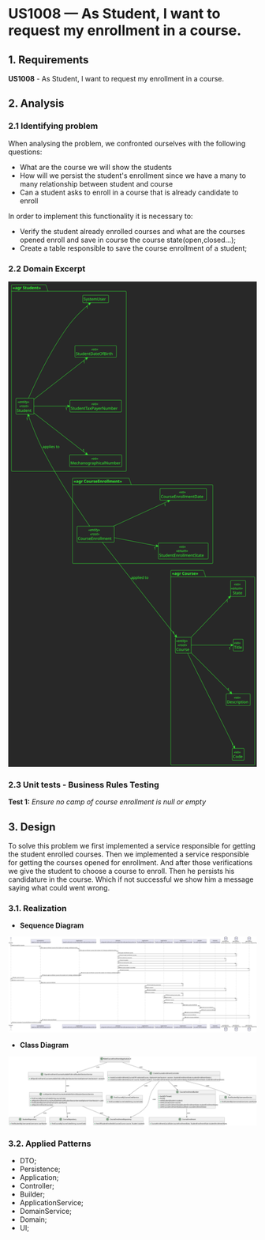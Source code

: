 # US1008 —  As Student, I want to request my enrollment in a course.

## 1. Requirements

**US1008** - As Student, I want to request my enrollment in a course.

## 2. Analysis

### 2.1 Identifying problem

When analysing the problem, we confronted ourselves with the following questions:
* What are the course we will show the students 
* How will we persist the student's enrollment since we have a many to many relationship between student and course
* Can a student asks to enroll in a course that is already candidate to enroll
                                                                       
In order to implement this functionality it is necessary to:
* Verify the student already enrolled courses and what are the courses opened enroll and save in course the course state(open,closed...);
* Create a table responsible to save the course enrollment of a student;
### 2.2 Domain Excerpt
![excerpt diagram](domain_excerpt_1008.svg "domain_excerpt_1008.svg")

### 2.3 Unit tests - Business Rules Testing

**Test 1:** *Ensure no camp of course enrollment is null or empty*

## 3. Design

To solve this problem we first implemented a service responsible for getting the student enrolled courses. 
Then we implemented a service responsible for getting the courses opened for enrollment. 
And after those verifications we give the student to choose a course to enroll.
Then he persists his candidature in the course. 
Which if not successful we show him a message saying what could went wrong. 


### 3.1. Realization

* **Sequence Diagram**

![sequence diagram](sequence_diagram_1008.svg "sequence_diagram_1008.svg")

* **Class Diagram**

![class diagram](class_diagram_1008.svg "class_diagram_1008.svg")


### 3.2. Applied Patterns
* DTO;
* Persistence;
* Application;
* Controller;
* Builder;
* ApplicationService;
* DomainService;
* Domain;
* UI;
